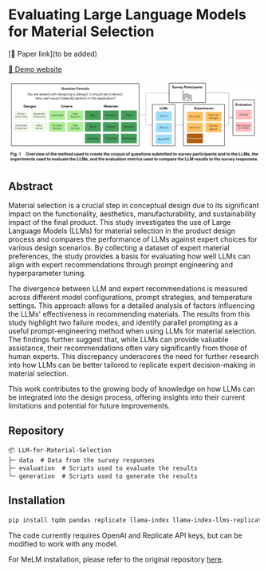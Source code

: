 # Evaluating Large Language Models for Material Selection
[📄 Paper link](to be added)

[🧊 Demo website](https://material-selection-llms.streamlit.app/)

![img.png](img.png)

## Abstract
Material selection is a crucial step in conceptual design due to its significant impact on the functionality, aesthetics, manufacturability, and sustainability impact of the final product. This study investigates the use of Large Language Models (LLMs) for material selection in the product design process and compares the performance of LLMs against expert choices for various design scenarios. By collecting a dataset of expert material preferences, the study provides a basis for evaluating how well LLMs can align with expert recommendations through prompt engineering and hyperparameter tuning.

The divergence between LLM and expert recommendations is measured across different model configurations, prompt strategies, and temperature settings. This approach allows for a detailed analysis of factors influencing the LLMs' effectiveness in recommending materials.
The results from this study highlight two failure modes, and identify parallel prompting as a useful prompt-engineering method when using LLMs for material selection. The findings further suggest that, while LLMs can provide valuable assistance, their recommendations often vary significantly from those of human experts. This discrepancy underscores the need for further research into how LLMs can be better tailored to replicate expert decision-making in material selection.

This work contributes to the growing body of knowledge on how LLMs can be integrated into the design process, offering insights into their current limitations and potential for future improvements.
## Repository
```
📦 LLM-for-Material-Selection
├─ data  # Data from the survey responses
├─ evaluation  # Scripts used to evaluate the results
└─ generation  # Scripts used to generate the results
```

## Installation
```bash
pip install tqdm pandas replicate llama-index llama-index-llms-replicate notebook seaborn matplotlib chardet
```

The code currently requires OpenAI and Replicate API keys, but can be modified to work with any model.

For MeLM installation, please refer to the original repository [here](https://github.com/lamm-mit/MeLM).
